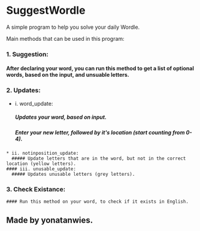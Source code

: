 # SuggestWordle
A simple program to help you solve your daily Wordle.

 Main methods that can be used in this program:
  ### 1. Suggestion:
   #### After declaring your word, you can run this method to get a list of optional words, based on the input, and unsuable letters.
  ### 2. Updates:
   * i. word_update:
      ##### Updates your word, based on input.
      ##### Enter your new letter, followed by it's location (start counting from 0-4).
    * ii. notinposition_update:
      ##### Update letters that are in the word, but not in the correct location (yellow letters).
    #### iii. unusable_update:
      ##### Updates unusable letters (grey letters).
  ### 3. Check Existance:
    #### Run this method on your word, to check if it exists in English.
    
## Made by yonatanwies.
